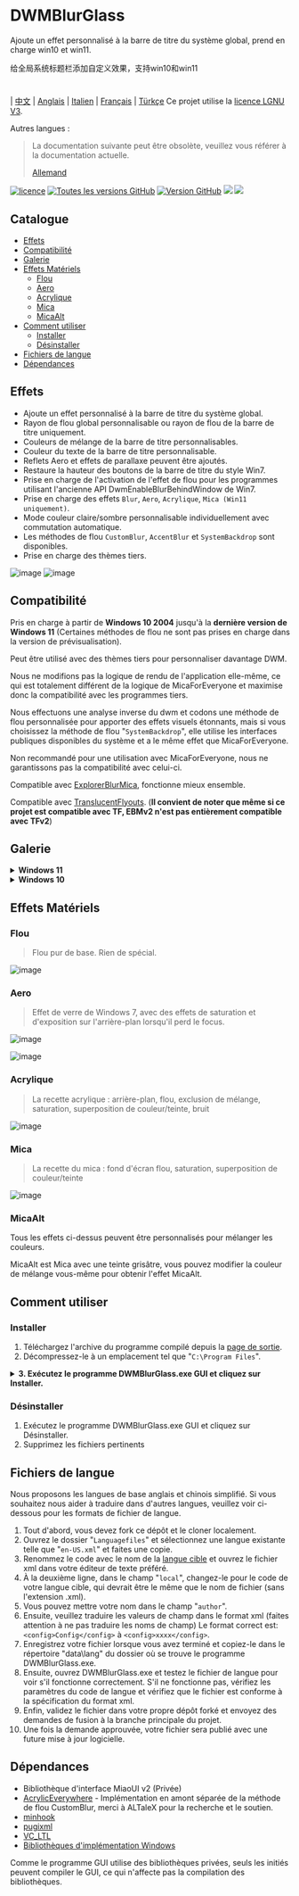 # DWMBlurGlass
Ajoute un effet personnalisé à la barre de titre du système global, prend en charge win10 et win11.

给全局系统标题栏添加自定义效果，支持win10和win11
#
| [中文](/README_ZH.md) | [Anglais](/README.md) | [Italien](/README_IT.md) | [Français](/README_FR.md) | [Türkçe](/README_TR.md)
Ce projet utilise la [licence LGNU V3](/COPYING.LESSER).

Autres langues :
> La documentation suivante peut être obsolète, veuillez vous référer à la documentation actuelle.
>
> [Allemand](/README_DE.md)


[![licence](https://img.shields.io/github/license/Maplespe/DWMBlurGlass.svg)](https://www.gnu.org/licenses/lgpl-3.0.en.html)
[![Toutes les versions GitHub](https://img.shields.io/github/downloads/Maplespe/DWMBlurGlass/total.svg)](https://github.com/Maplespe/DWMBlurGlass/releases)
[![Version GitHub](https://img.shields.io/github/release/Maplespe/DWMBlurGlass.svg)](https://github.com/Maplespe/DWMBlurGlass/releases/latest)
<img src="https://img.shields.io/badge/language-c++-F34B7D.svg"/>
<img src="https://img.shields.io/github/last-commit/Maplespe/DWMBlurGlass.svg"/>  

## Catalogue
- [Effets](#effets)
- [Compatibilité](#compatibilité)
- [Galerie](#galerie)
- [Effets Matériels](#effets-matériels)
  - [Flou](#flou)
  - [Aero](#aero)
  - [Acrylique](#acrylique)
  - [Mica](#mica)
  - [MicaAlt](#micaalt)
- [Comment utiliser](#comment-utiliser)
  - [Installer](#installer)
  - [Désinstaller](#désinstaller)
- [Fichiers de langue](#fichiers-de-langue)
- [Dépendances](#dépendances)

## Effets
* Ajoute un effet personnalisé à la barre de titre du système global.
* Rayon de flou global personnalisable ou rayon de flou de la barre de titre uniquement.
* Couleurs de mélange de la barre de titre personnalisables.
* Couleur du texte de la barre de titre personnalisable.
* Reflets Aero et effets de parallaxe peuvent être ajoutés.
* Restaure la hauteur des boutons de la barre de titre du style Win7.
* Prise en charge de l'activation de l'effet de flou pour les programmes utilisant l'ancienne API DwmEnableBlurBehindWindow de Win7.
* Prise en charge des effets `Blur`, `Aero`, `Acrylique`, `Mica (Win11 uniquement)`.
* Mode couleur claire/sombre personnalisable individuellement avec commutation automatique.
* Les méthodes de flou `CustomBlur`, `AccentBlur` et `SystemBackdrop` sont disponibles.
* Prise en charge des thèmes tiers.

![image](/Screenshot/001701.png)
![image](/Screenshot/10307.png)

## Compatibilité
Pris en charge à partir de **Windows 10 2004** jusqu'à la **dernière version de Windows 11** (Certaines méthodes de flou ne sont pas prises en charge dans la version de prévisualisation).

Peut être utilisé avec des thèmes tiers pour personnaliser davantage DWM.

Nous ne modifions pas la logique de rendu de l'application elle-même, ce qui est totalement différent de la logique de MicaForEveryone et maximise donc la compatibilité avec les programmes tiers.

Nous effectuons une analyse inverse du dwm et codons une méthode de flou personnalisée pour apporter des effets visuels étonnants, mais si vous choisissez la méthode de flou "`SystemBackdrop`", elle utilise les interfaces publiques disponibles du système et a le même effet que MicaForEveryone.

Non recommandé pour une utilisation avec MicaForEveryone, nous ne garantissons pas la compatibilité avec celui-ci.

Compatible avec [ExplorerBlurMica](https://github.com/Maplespe/ExplorerBlurMica), fonctionne mieux ensemble.

Compatible avec [TranslucentFlyouts](https://github.com/ALTaleX531/TranslucentFlyouts). (**Il convient de noter que même si ce projet est compatible avec TF, EBMv2 n'est pas entièrement compatible avec TFv2**)

## Galerie
<details><summary><b>Windows 11</b></summary>
  
![image](/Screenshot/10307.png)

![image](/Screenshot/102134.png)

> Activer "Remplacer l'effet Mica DWMAPI (win11)"

![image](/Screenshot/013521.png)
</details>

<details><summary><b>Windows 10</b></summary>

![image](/Screenshot/001701.png)

![image](/Screenshot/100750.png)

Utilisation de thèmes tiers

> Activer "Étendre les effets aux bordures (win10)"

> Activer "Effet de réflexion Aero (win10)"

> Activer "Réduire la hauteur des boutons de la barre de titre (style win7)"

![image](/Screenshot/025410.png)

</details>

## Effets Matériels
### Flou
> Flou pur de base. Rien de spécial.

![image](/Screenshot/blur.png)

### Aero
> Effet de verre de Windows 7, avec des effets de saturation et d'exposition sur l'arrière-plan lorsqu'il perd le focus.

![image](/Screenshot/aero.png)

![image](/Screenshot/aero_inactive.png)

### Acrylique
> La recette acrylique : arrière-plan, flou, exclusion de mélange, saturation, superposition de couleur/teinte, bruit

![image](/Screenshot/acrylic.png)

### Mica
> La recette du mica : fond d'écran flou, saturation, superposition de couleur/teinte

![image](/Screenshot/mica.png)

### MicaAlt
Tous les effets ci-dessus peuvent être personnalisés pour mélanger les couleurs.

MicaAlt est Mica avec une teinte grisâtre, vous pouvez modifier la couleur de mélange vous-même pour obtenir l'effet MicaAlt.

## Comment utiliser

### Installer
1. Téléchargez l'archive du programme compilé depuis la [page de sortie](https://github.com/Maplespe/DWMBlurGlass/releases).
2. Décompressez-le à un emplacement tel que "`C:\Program Files`".
<details><summary><b>3. Exécutez le programme DWMBlurGlass.exe GUI et cliquez sur Installer.</b></summary>

![image](/Screenshot/012746.png)

> Si le message "L'installation a réussi ! Mais vous n'avez pas encore téléchargé un fichier de symboles valide, veuillez le télécharger depuis la page "Symboles" avant de pouvoir l'utiliser !" s'affiche, vous devez cliquer sur la page des Symboles et cliquer sur Télécharger avant de pouvoir l'utiliser.

>**Notez que vous pourriez recevoir des notifications similaires à l'avenir, en particulier après des mises à jour système.**

![image](/Screenshot/012924.png)

</details>

### Désinstaller
1. Exécutez le programme DWMBlurGlass.exe GUI et cliquez sur Désinstaller.
2. Supprimez les fichiers pertinents

## Fichiers de langue
Nous proposons les langues de base anglais et chinois simplifié.
Si vous souhaitez nous aider à traduire dans d'autres langues, veuillez voir ci-dessous pour les formats de fichier de langue.

1. Tout d'abord, vous devez fork ce dépôt et le cloner localement.
2. Ouvrez le dossier "`Languagefiles`" et sélectionnez une langue existante telle que "`en-US.xml`" et faites une copie.
3. Renommez le code avec le nom de la [langue cible](https://learn.microsoft.com/fr-fr/windows/win32/intl/locale-names) et ouvrez le fichier xml dans votre éditeur de texte préféré.
4. À la deuxième ligne, dans le champ "`local`", changez-le pour le code de votre langue cible, qui devrait être le même que le nom de fichier (sans l'extension .xml).
5. Vous pouvez mettre votre nom dans le champ "`author`".
6. Ensuite, veuillez traduire les valeurs de champ dans le format xml (faites attention à ne pas traduire les noms de champ) Le format correct est:`<config>Config</config>` à `<config>xxxx</config>`.
7. Enregistrez votre fichier lorsque vous avez terminé et copiez-le dans le répertoire "data\lang" du dossier où se trouve le programme DWMBlurGlass.exe.
8. Ensuite, ouvrez DWMBlurGlass.exe et testez le fichier de langue pour voir s'il fonctionne correctement. S'il ne fonctionne pas, vérifiez les paramètres du code de langue et vérifiez que le fichier est conforme à la spécification du format xml.
9. Enfin, validez le fichier dans votre propre dépôt forké et envoyez des demandes de fusion à la branche principale du projet.
10. Une fois la demande approuvée, votre fichier sera publié avec une future mise à jour logicielle.

## Dépendances
* Bibliothèque d'interface MiaoUI v2 (Privée)
* [AcrylicEverywhere](https://github.com/ALTaleX531/AcrylicEverywhere) - Implémentation en amont séparée de la méthode de flou CustomBlur, merci à ALTaleX pour la recherche et le soutien.
* [minhook](https://github.com/m417z/minhook)
* [pugixml](https://github.com/zeux/pugixml)
* [VC_LTL](https://github.com/Chuyu-Team/VC-LTL5)
* [Bibliothèques d'implémentation Windows](https://github.com/Microsoft/wil)

Comme le programme GUI utilise des bibliothèques privées, seuls les initiés peuvent compiler le GUI, ce qui n'affecte pas la compilation des bibliothèques.

